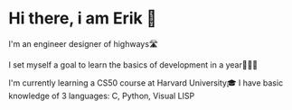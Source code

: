 # Hi there, i am Erik 👋
I'm an engineer designer of highways🛣️

I set myself a goal to learn the basics of development in a year👨🏽‍💻

I'm currently learning a CS50 course at Harvard University🎓
I have basic knowledge of 3 languages: C, Python, Visual LISP
<!--
**Air-Erik/Air-Erik** is a ✨ _special_ ✨ repository because its `README.md` (this file) appears on your GitHub profile.

Here are some ideas to get you started:

- 🔭 I’m currently working on ...
- 🌱 I’m currently learning ...
- 👯 I’m looking to collaborate on ...
- 🤔 I’m looking for help with ...
- 💬 Ask me about ...
- 📫 How to reach me: ...
- 😄 Pronouns: ...
- ⚡ Fun fact: ...
-->
